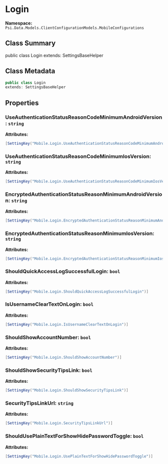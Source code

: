 # Login

**Namespace:** `Psi.Data.Models.ClientConfigurationModels.MobileConfigurations`

## Class Summary

public class Login
extends: SettingsBaseHelper

## Class Metadata

```typescript
public class Login
extends: SettingsBaseHelper
```

## Properties

### UseAuthenticationStatusReasonCodeMinimumAndroidVersion: `string`

**Attributes:**
```csharp
[SettingKey("Mobile.Login.UseAuthenticationStatusReasonCodeMinimumAndroidVersion")]
```

### UseAuthenticationStatusReasonCodeMinimumIosVersion: `string`

**Attributes:**
```csharp
[SettingKey("Mobile.Login.UseAuthenticationStatusReasonCodeMinimumIosVersion")]
```

### EncryptedAuthenticationStatusReasonMinimumAndroidVersion: `string`

**Attributes:**
```csharp
[SettingKey("Mobile.Login.EncryptedAuthenticationStatusReasonMinimumAndroidVersion")]
```

### EncryptedAuthenticationStatusReasonMinimumIosVersion: `string`

**Attributes:**
```csharp
[SettingKey("Mobile.Login.EncryptedAuthenticationStatusReasonMinimumIosVersion")]
```

### ShouldQuickAccessLogSuccessfulLogin: `bool`

**Attributes:**
```csharp
[SettingKey("Mobile.Login.ShouldQuickAccessLogSuccessfulLogin")]
```

### IsUsernameClearTextOnLogin: `bool`

**Attributes:**
```csharp
[SettingKey("Mobile.Login.IsUsernameClearTextOnLogin")]
```

### ShouldShowAccountNumber: `bool`

**Attributes:**
```csharp
[SettingKey("Mobile.Login.ShouldShowAccountNumber")]
```

### ShouldShowSecurityTipsLink: `bool`

**Attributes:**
```csharp
[SettingKey("Mobile.Login.ShouldShowSecurityTipsLink")]
```

### SecurityTipsLinkUrl: `string`

**Attributes:**
```csharp
[SettingKey("Mobile.Login.SecurityTipsLinkUrl")]
```

### ShouldUsePlainTextForShowHidePasswordToggle: `bool`



**Attributes:**
```csharp
[SettingKey("Mobile.Login.UsePlainTextForShowHidePasswordToggle")]
```
